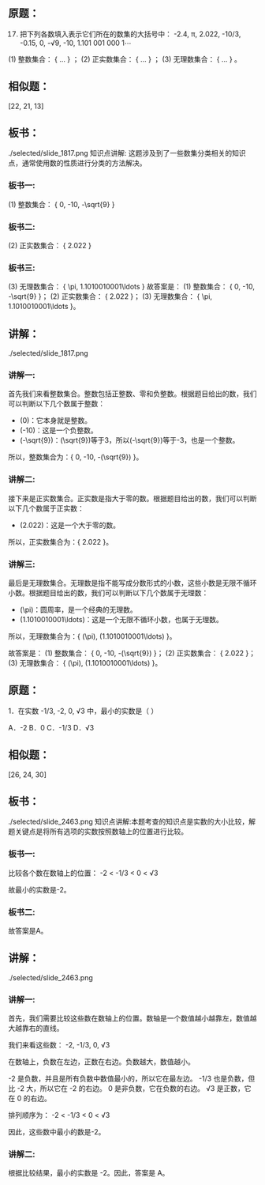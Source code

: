 ## 原题：
 17. 把下列各数填入表示它们所在的数集的大括号中：
-2.4, π, 2.022, -10/3, -0.15, 0, -√9, -10, 1.101 001 000 1⋯

(1) 整数集合： {  ...  } ；
(2) 正实数集合： {  ...  } ；
(3) 无理数集合： {  ...  } 。 

## 相似题：
 [22, 21, 13] 

## 板书：
 ./selected/slide_1817.png 
 知识点讲解: 这题涉及到了一些数集分类相关的知识点，通常使用数的性质进行分类的方法解决。 

### 板书一:
(1) 
整数集合： 
\{
0, -10, -\sqrt{9}
\} 

### 板书二:
(2) 
正实数集合： 
\{
2.022
\} 

### 板书三:
(3) 
无理数集合： 
\{
\pi, 1.1010010001\ldots
\} 
故答案是：
(1) 整数集合： \{ 0, -10, -\sqrt{9} \}；
(2) 正实数集合： \{ 2.022 \}；
(3) 无理数集合： \{ \pi, 1.1010010001\ldots \}。 

## 讲解：
 ./selected/slide_1817.png 
 ### 讲解一:
首先我们来看整数集合。整数包括正整数、零和负整数。根据题目给出的数，我们可以判断以下几个数属于整数：
- \(0\)：它本身就是整数。
- \(-10\)：这是一个负整数。
- \(-\sqrt{9}\)：\(\sqrt{9}\)等于3，所以\(-\sqrt{9}\)等于-3，也是一个整数。

所以，整数集合为：\{ 0, -10, -\(\sqrt{9}\) \}。

### 讲解二:
接下来是正实数集合。正实数是指大于零的数。根据题目给出的数，我们可以判断以下几个数属于正实数：
- \(2.022\)：这是一个大于零的数。

所以，正实数集合为：\{ 2.022 \}。

### 讲解三:
最后是无理数集合。无理数是指不能写成分数形式的小数，这些小数是无限不循环小数。根据题目给出的数，我们可以判断以下几个数属于无理数：
- \(\pi\)：圆周率，是一个经典的无理数。
- \(1.1010010001\ldots\)：这是一个无限不循环小数，也属于无理数。

所以，无理数集合为：\{ \(\pi\), \(1.1010010001\ldots\) \}。

故答案是：
(1) 整数集合： \{ 0, -10, -\(\sqrt{9}\) \}；
(2) 正实数集合： \{ 2.022 \}；
(3) 无理数集合： \{ \(\pi\), \(1.1010010001\ldots\) \}。 

## 原题：
 1．在实数 -1/3, -2, 0, √3 中，最小的实数是（ ）

A．-2
B．0
C．-1/3
D．√3 

## 相似题：
 [26, 24, 30] 

## 板书：
 ./selected/slide_2463.png 
 知识点讲解:本题考查的知识点是实数的大小比较，解题关键点是将所有选项的实数按照数轴上的位置进行比较。

### 板书一:
比较各个数在数轴上的位置：
-2 < -1/3 < 0 < √3

故最小的实数是-2。

### 板书二:
故答案是A。 

## 讲解：
 ./selected/slide_2463.png 
 ### 讲解一:
首先，我们需要比较这些数在数轴上的位置。数轴是一个数值越小越靠左，数值越大越靠右的直线。

我们来看这些数：
-2, -1/3, 0, √3

在数轴上，负数在左边，正数在右边。负数越大，数值越小。

-2 是负数，并且是所有负数中数值最小的，所以它在最左边。
-1/3 也是负数，但比 -2 大，所以它在 -2 的右边。
0 是非负数，它在负数的右边。
√3 是正数，它在 0 的右边。

排列顺序为：
-2 < -1/3 < 0 < √3

因此，这些数中最小的数是-2。

### 讲解二:
根据比较结果，最小的实数是 -2。因此，答案是 A。 

